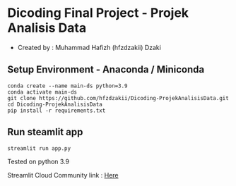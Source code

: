 # Dicoding Final Project - Projek Analisis Data

- Created by : Muhammad Hafizh (hfzdzakii) Dzaki

## Setup Environment - Anaconda / Miniconda
```
conda create --name main-ds python=3.9
conda activate main-ds
git clone https://github.com/hfzdzakii/Dicoding-ProjekAnalisisData.git
cd Dicoding-ProjekAnalisisData
pip install -r requirements.txt
```

## Run steamlit app
```
streamlit run app.py
```

Tested on python 3.9

Streamlit Cloud Community link : [Here](https://hqy32wysstacnedhsridhw.streamlit.app)